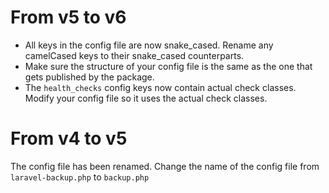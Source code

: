 # From v5 to v6

- All keys in the config file are now snake_cased. Rename any camelCased keys to their snake_cased counterparts.
- Make sure the structure of your config file is the same as the one that gets published by the package.
- The `health_checks` config keys now contain actual check classes. Modify your config file so it uses the actual check classes.

# From v4 to v5

The config file has been renamed. Change the name of the config file from `laravel-backup.php` to `backup.php`
